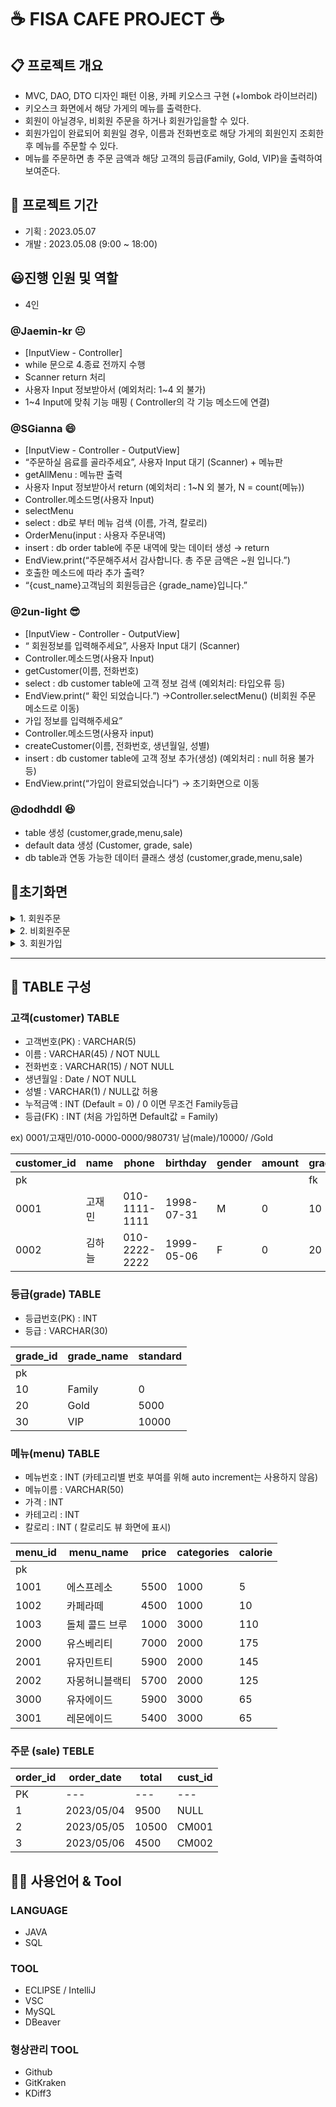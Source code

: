# ☕ FISA CAFE PROJECT ☕

## 📋 프로젝트 개요
- MVC, DAO, DTO 디자인 패턴 이용, 카페 키오스크 구현 (+lombok 라이브러리)
- 키오스크 화면에서 해당 가게의 메뉴를 출력한다.
- 회원이 아닐경우, 비회원 주문을 하거나 회원가입을할 수 있다.
- 회원가입이 완료되어 회원일 경우, 이름과 전화번호로 해당 가게의 회원인지 조회한 후 메뉴를 주문할 수 있다.
- 메뉴를 주문하면 총 주문 금액과 해당 고객의 등급(Family, Gold, VIP)을 출력하여 보여준다.


## 📅 프로젝트 기간
- 기획 : 2023.05.07
- 개발 : 2023.05.08 (9:00 ~ 18:00)



## 😃진행 인원 및 역할
- 4인


###  @Jaemin-kr 😐
- [InputView - Controller]
- while 문으로 4.종료 전까지 수행
- Scanner return 처리
- 사용자 Input 정보받아서 (예외처리: 1~4 외 불가)
- 1~4 Input에 맞춰 기능 매핑 ( Controller의 각 기능 메소드에 연결)
    
###  @SGianna 😄
- [InputView - Controller - OutputView]
- “주문하실 음료를 골라주세요”, 사용자 Input 대기 (Scanner)  + 메뉴판
- getAllMenu : 메뉴판 출력
- 사용자 Input 정보받아서 return (예외처리 : 1~N 외 불가, N = count(메뉴))
- Controller.메소드명(사용자 Input)
- selectMenu
- select : db로 부터 메뉴 검색 (이름, 가격, 칼로리)
- OrderMenu(input : 사용자 주문내역)
- insert : db order table에 주문 내역에 맞는 데이터 생성 → return
- EndView.print(“주문해주셔서 감사합니다. 총 주문 금액은 ~원 입니다.”)
- 호출한 메소드에 따라 추가 출력?
- “{cust_name}고객님의 회원등급은 {grade_name}입니다.”


###  @2un-light 😎
- [InputView - Controller - OutputView]
- “ 회원정보를 입력해주세요”, 사용자 Input 대기 (Scanner)
- Controller.메소드명(사용자 Input)
- getCustomer(이름, 전화번호)
- select : db customer table에 고객 정보 검색 (예외처리: 타입오류 등)
- EndView.print(“ 확인 되었습니다.”) →Controller.selectMenu() (비회원 주문 메소드로 이동)
- 가입 정보를 입력해주세요”
- Controller.메소드명(사용자 input)
- createCustomer(이름, 전화번호, 생년월일, 성별)
- insert : db customer table에 고객 정보 추가(생성) (예외처리 : null 허용 불가 등)
- EndView.print(“가입이 완료되었습니다”) → 초기화면으로 이동

###  @dodhddl 😆
- table 생성 (customer,grade,menu,sale)
- default data 생성 (Customer, grade, sale)
- db table과 연동 가능한 데이터 클래스 생성 (customer,grade,menu,sale)



## 👀초기화면
<details>
<summary>1. 회원주문</summary>
<div markdown="1">

    1. **회원주문**

    회원정보를 입력해주세요

    입력: [이름/전화번호/?생년월일]

    ex) [고재민/010-0000-0000]

    ---

    확인되었습니다.

    주문하실 음료를 골라주세요

    1. 아메리카노(5000원)
    2. 카페라떼(5500원)
    3. 모카라떼(6500원)

    …

    ---

    주문해주셔서 감사합니다. 총 주문 금액은 ~원 입니다.

    name고객님의 회원등급은 grade입니다.

    ---

    END

    초기화면으로

    ---

</div>
</details>

<details>
<summary>2. 비회원주문</summary>
<div markdown="1">
     2. **비회원주문**

    주문하실 음료를 골라주세요

    1. 아메리카노(5000원)
    2. 카페라떼(5500원)
    3. 모카라떼(6500원)

    ---

    주문해주셔서 감사합니다. 총 주문금액은 ~입니다.

    ---

    END

    초기화면으로

    ---

</div>
</details>


<details>
<summary>3. 회원가입</summary>
<div markdown="1">

    3. **회원가입**

    가입정보를 입력해주세요

    입력:[이름/전화번호/생년월일]

    ex) [고재민/010-0000-0000/980731]

    ---

    가입이 완료되었습니다.

    주문하실 음료를 골라주세요

    1. 아메리카노(5000원)
    2. 카페라떼(5500원)
    3. 모카라떼(6500원)

    …

    ---

    주문해주셔서 감사합니다. 총 주문 금액은 ~원 입니다.

    cust_name고객님의 회원등급은 grade_name입니다.

    ---

    END

    초기화면으로

    ---
    
</div>
</details>

---



## 👩‍ TABLE 구성

### 고객(customer) TABLE
- 고객번호(PK) : VARCHAR(5) 
- 이름 : VARCHAR(45) / NOT NULL 
- 전화번호 : VARCHAR(15) / NOT NULL 
- 생년월일 : Date / NOT NULL
- 성별 : VARCHAR(1) / NULL값 허용
- 누적금액 : INT (Default = 0) / 0 이면 무조건 Family등급
- 등급(FK) : INT (처음 가입하면 Default값 = Family)

ex) 0001/고재민/010-0000-0000/980731/ 남(male)/10000/ /Gold

| customer_id | name | phone | birthday | gender | amount | grade_id |
| --- | --- | --- | --- | --- | --- | --- |
| pk |  |  |  |  |  | fk |
| 0001 | 고재민 | 010-1111-1111 | 1998-07-31 | M | 0 | 10 |
| 0002 | 김하늘 | 010-2222-2222 | 1999-05-06 | F | 0 | 20 |

### 등급(grade) TABLE
- 등급번호(PK) : INT
- 등급 : VARCHAR(30)

| grade_id | grade_name | standard |
| --- | --- | --- |
| pk |  |  |
| 10 | Family | 0 |
| 20 | Gold | 5000 |
| 30 | VIP | 10000 |

### 메뉴(menu) TABLE
- 메뉴번호 : INT (카테고리별 번호 부여를 위해 auto increment는 사용하지 않음)
- 메뉴이름 : VARCHAR(50)
- 가격 : INT
- 카테고리 : INT
- 칼로리 : INT ( 칼로리도 뷰 화면에 표시)

| menu_id | menu_name | price | categories | calorie |
| --- | --- | --- | --- | --- |
| pk |  |  |  |  |
| 1001 | 에스프레소 | 5500 | 1000 | 5 |
| 1002 | 카페라떼 | 4500 | 1000 | 10 |
| 1003 | 돌체 콜드 브루 | 1000 | 3000 | 110 |
| 2000 | 유스베리티 | 7000 | 2000 | 175 |
| 2001 | 유자민트티 | 5900 | 2000 | 145 |
| 2002 | 자몽허니블랙티 | 5700 | 2000 | 125 |
| 3000 | 유자에이드 | 5900 | 3000 | 65 |
| 3001 | 레몬에이드 | 5400 | 3000 | 65 |

### 주문 (sale) TEBLE
| order_id | order_date | total | cust_id |
| --- | --- | --- | --- |
| PK | --- | --- | --- |
| 1 | 2023/05/04 | 9500 | NULL |
| 2 | 2023/05/05 | 10500 | CM001 |
| 3 | 2023/05/06 | 4500 | CM002 |



## 👨‍💻 사용언어 & Tool
### LANGUAGE
- JAVA
- SQL

### TOOL
- ECLIPSE / IntelliJ
- VSC
- MySQL
- DBeaver


### 형상관리 TOOL
- Github
- GitKraken
- KDiff3
